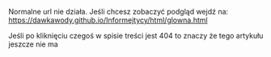 Normalne url nie działa. Jeśli chcesz zobaczyć podgląd wejdź na:
https://dawkawody.github.io/Informejtycy/html/glowna.html

Jeśli po kliknięciu czegoś w spisie treści jest 404 to znaczy że tego artykułu jeszcze nie ma